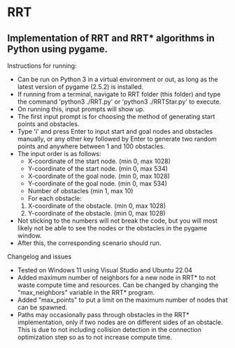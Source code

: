 # RRT

## Implementation of RRT and RRT* algorithms in Python using pygame.

Instructions for running:
- Can be run on Python 3 in a virtual environment or out, as long as the latest version of pygame (2.5.2) is installed.
- If running from a terminal, navigate to RRT folder (this folder) and type the command 'python3 ./RRT.py' or 'python3 ./RRTStar.py' to execute.
- On running this, input prompts will show up. 
- The first input prompt is for choosing the method of generating start points and obstacles.
- Type 'i' and press Enter to input start and goal nodes and obstacles manually, or any other key followed by Enter to generate two random points and anywhere between 1 and 100 obstacles.
- The input order is as follows:
  - X-coordinate of the start node. (min 0, max 1028)
  - Y-coordinate of the start node. (min 0, max 534)
  - X-coordinate of the goal node. (min 0, max 1028)
  - Y-coordinate of the goal node. (min 0, max 534)
  - Number of obstacles (min 1, max 10)
  - For each obstacle:
  1. X-coordinate of the obstacle. (min 0, max 1028)
  2. Y-coordinate of the obstacle. (min 0, max 1028)
- Not sticking to the numbers will not break the code, but you will most likely not be able to see the nodes or the obstacles in the pygame window.
- After this, the corresponding scenario should run.

Changelog and issues
- Tested on Windows 11 using Visual Studio and Ubuntu 22.04
- Added maximum number of neighbors for a new node in RRT* to not waste compute time and resources. Can be changed by changing the "max_neighbors" variable in the RRT* program.
- Added "max_points" to put a limit on the maximum number of nodes that can be spawned.
- Paths may occasionally pass through obstacles in the RRT* implementation, only if two nodes are on different sides of an obstacle. This is due to not including collision detection in the connection optimization step so as to not increase compute time.
